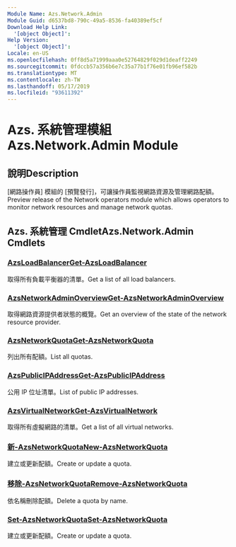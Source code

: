 ```yaml
---
Module Name: Azs.Network.Admin
Module Guid: d6537bd8-790c-49a5-8536-fa40389ef5cf
Download Help Link:
  '[object Object]': 
Help Version:
  '[object Object]': 
Locale: en-US
ms.openlocfilehash: 0ff8d5a71999aaa0e52764829f029d1deaff2249
ms.sourcegitcommit: 0fdccb57a356b6e7c35a77b1f76e01fb96ef582b
ms.translationtype: MT
ms.contentlocale: zh-TW
ms.lasthandoff: 05/17/2019
ms.locfileid: "93611392"
---
```

# <span data-ttu-id="7527a-101">Azs. 系統管理模組</span><span class="sxs-lookup"><span data-stu-id="7527a-101">Azs.Network.Admin Module</span></span>
## <span data-ttu-id="7527a-102">說明</span><span class="sxs-lookup"><span data-stu-id="7527a-102">Description</span></span>
<span data-ttu-id="7527a-103">[網路操作員] 模組的 [預覽發行]，可讓操作員監視網路資源及管理網路配額。</span><span class="sxs-lookup"><span data-stu-id="7527a-103">Preview release of the Network operators module which allows operators to monitor network resources and manage network quotas.</span></span>

## <span data-ttu-id="7527a-104">Azs. 系統管理 Cmdlet</span><span class="sxs-lookup"><span data-stu-id="7527a-104">Azs.Network.Admin Cmdlets</span></span>
### [<span data-ttu-id="7527a-105">AzsLoadBalancer</span><span class="sxs-lookup"><span data-stu-id="7527a-105">Get-AzsLoadBalancer</span></span>](Get-AzsLoadBalancer.md)
<span data-ttu-id="7527a-106">取得所有負載平衡器的清單。</span><span class="sxs-lookup"><span data-stu-id="7527a-106">Get a list of all load balancers.</span></span>

### [<span data-ttu-id="7527a-107">AzsNetworkAdminOverview</span><span class="sxs-lookup"><span data-stu-id="7527a-107">Get-AzsNetworkAdminOverview</span></span>](Get-AzsNetworkAdminOverview.md)
<span data-ttu-id="7527a-108">取得網路資源提供者狀態的概覽。</span><span class="sxs-lookup"><span data-stu-id="7527a-108">Get an overview of the state of the network resource provider.</span></span>

### [<span data-ttu-id="7527a-109">AzsNetworkQuota</span><span class="sxs-lookup"><span data-stu-id="7527a-109">Get-AzsNetworkQuota</span></span>](Get-AzsNetworkQuota.md)
<span data-ttu-id="7527a-110">列出所有配額。</span><span class="sxs-lookup"><span data-stu-id="7527a-110">List all quotas.</span></span>

### [<span data-ttu-id="7527a-111">AzsPublicIPAddress</span><span class="sxs-lookup"><span data-stu-id="7527a-111">Get-AzsPublicIPAddress</span></span>](Get-AzsPublicIPAddress.md)
<span data-ttu-id="7527a-112">公用 IP 位址清單。</span><span class="sxs-lookup"><span data-stu-id="7527a-112">List of public IP addresses.</span></span>

### [<span data-ttu-id="7527a-113">AzsVirtualNetwork</span><span class="sxs-lookup"><span data-stu-id="7527a-113">Get-AzsVirtualNetwork</span></span>](Get-AzsVirtualNetwork.md)
<span data-ttu-id="7527a-114">取得所有虛擬網路的清單。</span><span class="sxs-lookup"><span data-stu-id="7527a-114">Get a list of all virtual networks.</span></span>

### [<span data-ttu-id="7527a-115">新-AzsNetworkQuota</span><span class="sxs-lookup"><span data-stu-id="7527a-115">New-AzsNetworkQuota</span></span>](New-AzsNetworkQuota.md)
<span data-ttu-id="7527a-116">建立或更新配額。</span><span class="sxs-lookup"><span data-stu-id="7527a-116">Create or update a quota.</span></span>

### [<span data-ttu-id="7527a-117">移除-AzsNetworkQuota</span><span class="sxs-lookup"><span data-stu-id="7527a-117">Remove-AzsNetworkQuota</span></span>](Remove-AzsNetworkQuota.md)
<span data-ttu-id="7527a-118">依名稱刪除配額。</span><span class="sxs-lookup"><span data-stu-id="7527a-118">Delete a quota by name.</span></span>

### [<span data-ttu-id="7527a-119">Set-AzsNetworkQuota</span><span class="sxs-lookup"><span data-stu-id="7527a-119">Set-AzsNetworkQuota</span></span>](Set-AzsNetworkQuota.md)
<span data-ttu-id="7527a-120">建立或更新配額。</span><span class="sxs-lookup"><span data-stu-id="7527a-120">Create or update a quota.</span></span>

